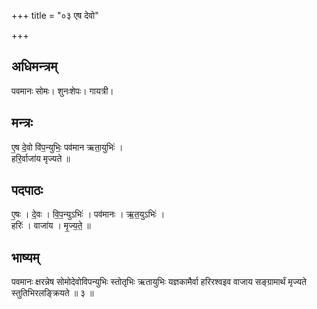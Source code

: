 +++
title = "०३ एष देवो"

+++
## अधिमन्त्रम्
पवमानः सोमः। शुनःशेपः। गायत्री।

## मन्त्रः
ए॒ष दे॒वो वि॑प॒न्युभिः॒ पव॑मान ऋता॒युभिः॑ ।  
हरि॒र्वाजा॑य मृज्यते ॥

## पदपाठः
ए॒षः । दे॒वः । वि॒प॒न्युऽभिः॑ । पव॑मानः । ऋ॒त॒युऽभिः॑ ।  
हरिः॑ । वाजा॑य । मृ॒ज्य॒ते॒ ॥

## भाष्यम्
पवमानः क्षरन्नेष सोमोदेवोविपन्युभिः स्तोतृभिः ऋतायुभिः यज्ञकामैर्वा हरिरश्वइव वाजाय सङ्ग्रामार्थं मृज्यते स्तुतिभिरलङ्क्रियते ॥ ३ ॥